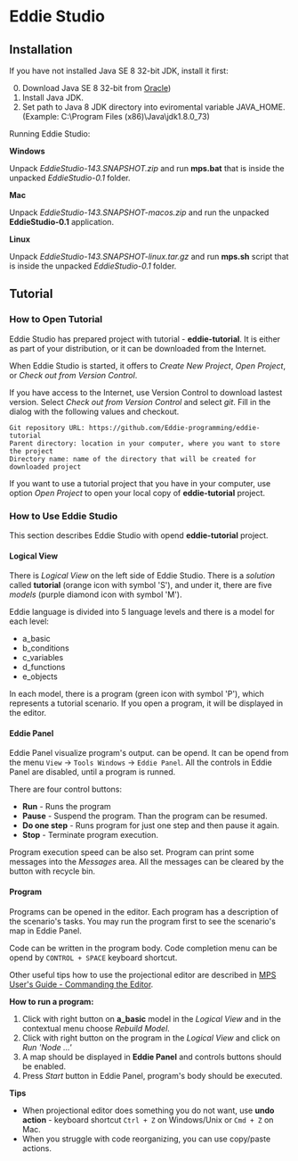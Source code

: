 # Eddie Studio

## Installation

If you have not installed Java SE 8 32-bit JDK, install it first:

0. Download Java SE 8 32-bit from [Oracle](www.oracle.com/technetwork/java/javase/downloads/))
0. Install Java JDK.
0. Set path to Java 8 JDK directory into eviromental variable JAVA_HOME. (Example: C:\Program Files (x86)\Java\jdk1.8.0_73)

Running Eddie Studio:

**Windows**

Unpack *EddieStudio-143.SNAPSHOT.zip* and run **mps.bat** that is inside the unpacked *EddieStudio-0.1* folder.

**Mac**

Unpack *EddieStudio-143.SNAPSHOT-macos.zip* and run the unpacked  **EddieStudio-0.1** application.

**Linux**

Unpack *EddieStudio-143.SNAPSHOT-linux.tar.gz* and run **mps.sh** script that is inside the unpacked *EddieStudio-0.1* folder.


## Tutorial

### How to Open Tutorial

Eddie Studio has prepared project with tutorial - **eddie-tutorial**. It is either as part of your distribution, or it can be downloaded from the Internet.

When Eddie Studio is started, it offers to *Create New Project*, *Open Project*, or *Check out from Version Control*.

If you have access to the Internet, use Version Control to download lastest version. Select *Check out from Version Control* and select *git*. Fill in the dialog with the following values and checkout.

	Git repository URL: https://github.com/Eddie-programming/eddie-tutorial
	Parent directory: location in your computer, where you want to store the project
	Directory name: name of the directory that will be created for downloaded project

If you want to use a tutorial project that you have in your computer, use option *Open Project* to open your local copy of **eddie-tutorial** project.

### How to Use Eddie Studio

This section describes Eddie Studio with opend **eddie-tutorial** project. 

#### Logical View

There is *Logical View* on the left side of Eddie Studio. There is a *solution* called **tutorial** (orange icon with symbol 'S'), and under it, there are five *models* (purple diamond icon with symbol 'M').

Eddie language is divided into 5 language levels and there is a model for each level:

* a_basic
* b_conditions
* c_variables
* d_functions
* e_objects

In each model, there is a program (green icon with symbol 'P'), which represents a tutorial scenario.
If you open a program, it will be displayed in the editor. 

#### Eddie Panel


Eddie Panel visualize program's output. can be opend. It can be opend from the menu `View` -&gt; `Tools Windows` -&gt; `Eddie Panel`.
All the controls in Eddie Panel are disabled, until a program is runned.

There are four control buttons:

* **Run** - Runs the program
* **Pause** - Suspend the program. Than the program can be resumed.
* **Do one step** - Runs program for just one step and then pause it again.
* **Stop** - Terminate program execution. 

Program execution speed can be also set. Program can print some messages into the *Messages* area. All the messages can be cleared by the button with recycle bin.


#### Program

Programs can be opened in the editor. Each program has a description of the scenario's tasks.
You may run the program first to see the scenario's map in Eddie Panel.

Code can be written in the program body. Code completion menu can be opend by `CONTROL + SPACE` keyboard shortcut. 

Other useful tips how to use the projectional editor are described in [MPS User's Guide - Commanding the Editor](https://confluence.jetbrains.com/display/MPSD33/Commanding+the+editor).

**How to run a program:**
 
1. Click with right button on **a_basic** model in the *Logical View* and in the contextual menu choose *Rebuild Model*.
2. Click with right button on the program in the *Logical View* and click on *Run 'Node ...'*
3. A map should be displayed in **Eddie Panel** and controls buttons should be enabled.
4. Press *Start* button in Eddie Panel, program's body should be executed.


**Tips**

* When projectional editor does something you do not want, use **undo action** - keyboard shortcut `Ctrl + Z` on Windows/Unix or `Cmd + Z` on Mac.
* When you struggle with code reorganizing, you can use copy/paste actions.



                                                                                                   